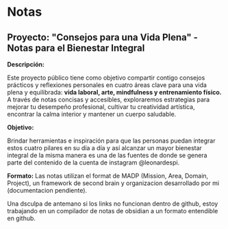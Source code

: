# Notas

## Proyecto: "Consejos para una Vida Plena" - Notas para el Bienestar Integral

**Descripción:**

Este proyecto público tiene como objetivo compartir contigo consejos prácticos y reflexiones personales en cuatro áreas clave para una vida plena y equilibrada: **vida laboral, arte, mindfulness y entrenamiento físico.** A través de notas concisas y accesibles, exploraremos estrategias para mejorar tu desempeño profesional, cultivar tu creatividad artística, encontrar la calma interior y mantener un cuerpo saludable. 

**Objetivo:**

Brindar herramientas e inspiración para que las personas puedan integrar estos cuatro pilares en su día a día y así alcanzar un mayor bienestar integral de la misma manera es una de las fuentes de donde se genera parte del contenido de la cuenta de instagram @leonardespi.

**Formato:**
Las notas utilizan el format de MADP (Mission, Area, Domain, Project), un framework de second brain y organizacion desarrollado por mi (documentacion pendiente).

Una dsculpa de antemano si los links no funcionan dentro de github, estoy trabajando en un compilador de notas de obsidian a un formato entendible en github.



